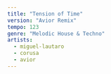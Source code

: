 ```yaml
---
title: "Tension of Time"
version: "Avior Remix"
tempo: 123
genre: "Melodic House & Techno"
artists:
  - miguel-lautaro
  - corusa
  - avior
---
```

